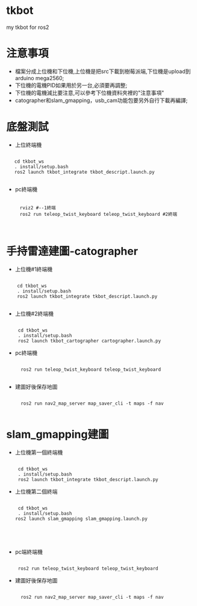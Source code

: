 # tkbot
 my tkbot for ros2
 # 注意事項
  - 檔案分成上位機和下位機,上位機是把src下載到樹莓派端,下位機是upload到arduino mega2560;
  - 下位機的電機PID如果用於另一台,必須要再調整;
  - 下位機的電機減比要注意,可以參考下位機資料夾裡的"注意事項"
  - catographer和slam_gmapping，usb_cam功能包要另外自行下載再編譯;
# 底盤測試
 - 上位終端機
  <pre><code>
   cd tkbot_ws
   . install/setup.bash
   ros2 launch tkbot_integrate tkbot_descript.launch.py
  </code></pre>
 - pc終端機
  <pre>
   <code>
     rviz2 #--1終端
     ros2 run teleop_twist_keyboard teleop_twist_keyboard #2終端
   </code>
  </pre>
 # 手持雷達建圖-catographer
  - 上位機#1終端機
   <pre><code>
    cd tkbot_ws
    . install/setup.bash
    ros2 launch tkbot_integrate tkbot_descript.launch.py
   </code></pre>
  - 上位機#2終端機
    <pre><code>
     cd tkbot_ws
     . install/setup.bash
     ros2 launch tkbot_cartographer cartographer.launch.py
    </code></pre>
  - pc終端機
    <pre><code>
      ros2 run teleop_twist_keyboard teleop_twist_keyboard
     </code></pre>
  - 建圖好後保存地圖
     <pre><code>
      ros2 run nav2_map_server map_saver_cli -t maps -f nav
     </code></pre>
 # slam_gmapping建圖
  - 上位機第一個終端機
    <pre><code>
     cd tkbot_ws
     . install/setup.bash
     ros2 launch tkbot_integrate tkbot_descript.launch.py
    </code></pre>
  - 上位機第二個終端
    <pre><code>
     cd tkbot_ws
     . install/setup.bash
    ros2 launch slam_gmapping slam_gmapping.launch.py
   </code></pre>
  - pc端終端機
    <pre><code>
     ros2 run teleop_twist_keyboard teleop_twist_keyboard
    </code></pre>
  - 建圖好後保存地圖
     <pre><code>
      ros2 run nav2_map_server map_saver_cli -t maps -f nav
     </code></pre>
  
